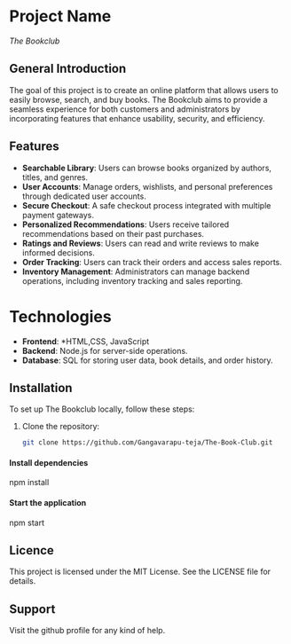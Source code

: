 
# Project Name
 *The Bookclub*

## General Introduction
The goal of this project is to create an online platform that allows users to easily browse, search, and buy books. The Bookclub aims to provide a seamless experience for both customers and administrators by incorporating features that enhance usability, security, and efficiency.

## Features
- **Searchable Library**: Users can browse books organized by authors, titles, and genres.
- **User Accounts**: Manage orders, wishlists, and personal preferences through dedicated user accounts.
- **Secure Checkout**: A safe checkout process integrated with multiple payment gateways.
- **Personalized Recommendations**: Users receive tailored recommendations based on their past purchases.
- **Ratings and Reviews**: Users can read and write reviews to make informed decisions.
- **Order Tracking**: Users can track their orders and access sales reports.
- **Inventory Management**: Administrators can manage backend operations, including inventory tracking and sales reporting.

# **Technologies**
- **Frontend**: *HTML,CSS, JavaScript 
- **Backend**: Node.js for server-side operations.
- **Database**: SQL for storing user data, book details, and order history.


## **Installation**
To set up The Bookclub locally, follow these steps:
1. Clone the repository:
   ```bash
   git clone https://github.com/Gangavarapu-teja/The-Book-Club.git
#### **Install dependencies**
   npm install
#### **Start the application**
   npm start
## **Licence**
 This project is licensed under the MIT License. See the LICENSE file for details.
 ## **Support**
  Visit the github profile for any kind of help.
